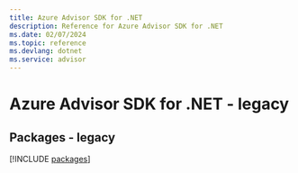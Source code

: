 ```yaml
---
title: Azure Advisor SDK for .NET
description: Reference for Azure Advisor SDK for .NET
ms.date: 02/07/2024
ms.topic: reference
ms.devlang: dotnet
ms.service: advisor
---
```

# Azure Advisor SDK for .NET - legacy
## Packages - legacy
[!INCLUDE [packages](advisor-index.md)]